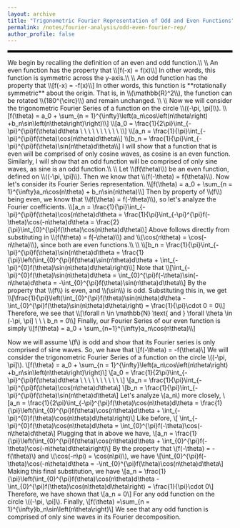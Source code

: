 ```yaml
---
layout: archive
title: "Trigonometric Fourier Representation of Odd and Even Functions"
permalink: /notes/fourier-analysis/odd-even-fourier-rep/
author_profile: false
--- 
```

<hr style="border: 2px solid black;">
We begin by recalling the definition of an even and odd function.\\
\\
An even function has the property that
\\[f(-x) = f(x)\\]
In other words, this function is symmetric across the y-axis.\\
\\
An odd function has the property that
\\[f(-x) = -f(x)\\]
In other words, this function is **rotationally symmetric** about the origin. That is, in \\(\mathbb{R}^2\\), the function can be rotated \\(180^{\circ}\\) and remain unchanged. \\
\\
Now we will consider the trigonometric Fourier Series of a function on the circle \\((-\pi, \pi]\\).
\\[f(\theta) = a_0 + \sum_{n = 1}^{\infty}\left(a_n\cos\left(n\theta\right) +b_n\sin\left(n\theta\right)\right)\\]
\\[a_0  = \frac{1}{2\pi}\int_{-\pi}^{\pi}f(\theta)d\theta \ \ \ \ \ \ \ \ \ \ \\]
\\[a_n = \frac{1}{\pi}\int_{-\pi}^{\pi}f(\theta)\cos(n\theta)d\theta\\]
\\[b_n = \frac{1}{\pi}\int_{-\pi}^{\pi}f(\theta)\sin(n\theta)d\theta\\]
I will show that a function that is even will be comprised of only cosine waves, as cosine is an even function. Similarly, I will show that an odd function will be comprised of only sine waves, as sine is an odd function.\\
\\
Let \\(f(\theta)\\) be an even function, defined on \\((-\pi, \pi]\\). Then we know that \\(f(-\theta) = f(\theta)\\). Now let's consider its Fourier Series representation.
\\[f(\theta) = a_0 + \sum_{n = 1}^{\infty}a_n\cos(n\theta) + b_n\sin(n\theta)\\]
Then by property of \\(f\\) being even, we know that \\(f(\theta) = f(-\theta)\\), so let's analyze the Fourier coefficients.
\\[a_n = \frac{1}{\pi}\int_{-\pi}^{\pi}f(\theta)\cos(n\theta)d\theta = \frac{1}{\pi}\int_{-\pi}^{\pi}f(-\theta)\cos(-n\theta)d\theta = \frac{2}{\pi}\int_{0}^{\pi}f(\theta)\cos(n\theta)d\theta\\]
Above follows directly from substituting in \\(f(\theta) = f(-\theta)\\) and \\(\cos(n\theta) = \cos(-n\theta)\\), since both are even functions.\\
\\
\\[b_n = \frac{1}{\pi}\int_{-\pi}^{\pi}f(\theta)\sin(n\theta)d\theta = \frac{1}{\pi}\left(\int_{0}^{\pi}f(\theta)\sin(n\theta)d\theta + \int_{-\pi}^{0}f(\theta)\sin(n\theta)d\theta\right)\\]
Note that
\\[\int_{-\pi}^{0}f(\theta)\sin(n\theta)d\theta = \int_{0}^{\pi}f(-\theta)\sin(-n\theta)d\theta = -\int_{0}^{\pi}f(\theta)\sin(n\theta)d\theta\\]
By the property that \\(f\\) is even, and \\(\sin\\) is odd. Substituting this in, we get
\\[\frac{1}{\pi}\left(\int_{0}^{\pi}f(\theta)\sin(n\theta)d\theta -\int_{0}^{\pi}f(\theta)\sin(n\theta)d\theta\right) = \frac{1}{\pi}\cdot 0 = 0\\]
Therefore, we see that 
\\[\forall n \in \mathbb{N} \text{ and } \forall \theta \in (-\pi, \pi] \ \ \ b_n = 0\\]
Finally, our Fourier Series of our even function is simply
\\[f(\theta) = a_0 + \sum_{n=1}^{\infty}a_n\cos(n\theta)\\]

Now we will assume \\(f\\) is odd and show that its Fourier series is only comprised of sine waves. So, we have that 
\\[f(-\theta) = -f(\theta)\\]
We will consider the trigonometric Fourier Series of a function on the circle \\((-\pi, \pi]\\).
\\[f(\theta) = a_0 + \sum_{n = 1}^{\infty}\left(a_n\cos\left(n\theta\right) +b_n\sin\left(n\theta\right)\right)\\]
\\[a_0  = \frac{1}{2\pi}\int_{-\pi}^{\pi}f(\theta)d\theta \ \ \ \ \ \ \ \ \ \ \\]
\\[a_n = \frac{1}{\pi}\int_{-\pi}^{\pi}f(\theta)\cos(n\theta)d\theta\\]
\\[b_n = \frac{1}{\pi}\int_{-\pi}^{\pi}f(\theta)\sin(n\theta)d\theta\\]
Let's analyze \\(a_n\\) more closely,
\\[a_n = \frac{1}{2\pi}\int_{-\pi}^{\pi}f(\theta)\cos(n\theta)d\theta = \frac{1}{\pi}\left(\int_{0}^{\pi}f(\theta)\cos(n\theta)d\theta + \int_{-\pi}^{0}f(\theta)\cos(n\theta)d\theta\right)\\]
Like before,
\\[ \int_{-\pi}^{0}f(\theta)\cos(n\theta)d\theta =  \int_{0}^{\pi}f(-\theta)\cos(-n\theta)d\theta\\]
Plugging that in above we have,
\\[a_n = \frac{1}{\pi}\left(\int_{0}^{\pi}f(\theta)\cos(n\theta)d\theta + \int_{0}^{\pi}f(-\theta)\cos(-n\theta)d\theta\right)\\]
By the property that \\(f(-\theta) = -f(\theta)\\) and \\(\cos(-n\pi) = \cos(n\pi)\\), we have
\\[\int_{0}^{\pi}f(-\theta)\cos(-n\theta)d\theta = -\int_{0}^{\pi}f(\theta)\cos(n\theta)d\theta\\]
Making this final substitution, we have
\\[a_n = \frac{1}{\pi}\left(\int_{0}^{\pi}f(\theta)\cos(n\theta)d\theta  -\int_{0}^{\pi}f(\theta)\cos(n\theta)d\theta\right) = \frac{1}{\pi}\cdot 0\\]
Therefore, we have shown that 
\\[a_n = 0\\]
For any odd function on the circle \\((-\pi, \pi]\\). Finally, 
\\[f(\theta) =\sum_{n = 1}^{\infty}b_n\sin\left(n\theta\right)\\]
We see that any odd function is comprised of only sine waves in its Fourier decomposition.


